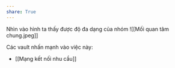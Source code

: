 ```yaml
---
share: True
---
```

Nhìn vào hình ta thấy được độ đa dạng của nhóm
![[Mối quan tâm chung.jpeg]]

Các vault nhấn mạnh vào việc này:
- [[Mạng kết nối nhu cầu]]
